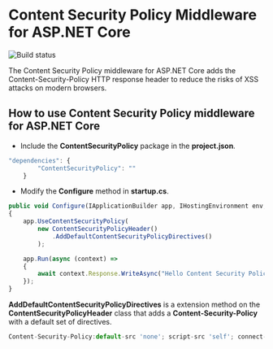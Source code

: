 # Content Security Policy Middleware for ASP.NET Core

![Build status](https://erwindevreugd.visualstudio.com/_apis/public/build/definitions/566f2eff-9991-4643-9a77-4e84bdb1cd31/1/badge)

The Content Security Policy middleware for ASP.NET Core adds the Content-Security-Policy HTTP response header to reduce the risks of XSS attacks on modern browsers.

How to use Content Security Policy middleware for ASP.NET Core
--------------------------------
* Include the **ContentSecurityPolicy** package in the **project.json**.
```Javascript
"dependencies": {
        "ContentSecurityPolicy": ""
    }
```
* Modify the **Configure** method in **startup.cs**.
```Javascript
public void Configure(IApplicationBuilder app, IHostingEnvironment env, ILoggerFactory loggerFactory)
{
    app.UseContentSecurityPolicy(
        new ContentSecurityPolicyHeader()
            .AddDefaultContentSecurityPolicyDirectives()
        );

    app.Run(async (context) =>
    {
        await context.Response.WriteAsync("Hello Content Security Policy!");
    });
}
```
**AddDefaultContentSecurityPolicyDirectives** is a extension method on the **ContentSecurityPolicyHeader** class that adds a **Content-Security-Policy** with a default set of directives.
```Javascript
Content-Security-Policy:default-src 'none'; script-src 'self'; connect-src 'self'; img-src 'self'; style-src 'self';
```
